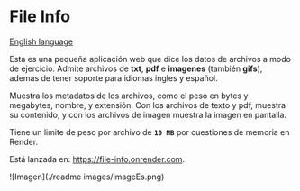# File Info

[English language](./README-ENG.MD)

Esta es una pequeña aplicación web que dice los datos de archivos a modo de ejercicio. Admite archivos de **txt**, **pdf** e **imagenes** (también **gifs**), ademas de tener soporte para idiomas ingles y español.

Muestra los metadatos de los archivos, como el peso en bytes y megabytes, nombre, y extensión. Con los archivos de texto y pdf, muestra su contenido, y con los archivos de imagen muestra la imagen en pantalla.

Tiene un limite de peso por archivo de **`10 MB`** por cuestiones de memoria en Render. 

Está lanzada en: https://file-info.onrender.com.

![Imagen](./readme images/imageEs.png)